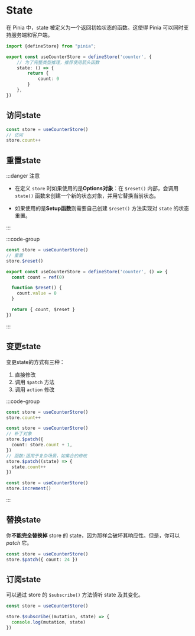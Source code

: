 # State

在 Pinia 中，state 被定义为一个返回初始状态的函数。这使得 Pinia 可以同时支持服务端和客户端。

```ts
import {defineStore} from "pinia";

export const useCounterStore = defineStore('counter', {
    // 为了完整类型推理，推荐使用箭头函数
    state: () => {
        return {
            count: 0
        }
    },
})
```



## 访问state

```ts
const store = useCounterStore()
// 访问
store.count++
```



## 重置state

:::danger 注意

- 在定义 `store` 时如果使用的是**Options对象**：在 `$reset()` 内部，会调用 `state()` 函数来创建一个新的状态对象，并用它替换当前状态。

- 如果使用的是**Setup函数**则需要自己创建 `$reset()` 方法实现对 `state` 的状态重置。

:::

:::code-group

```ts [Options对象版]
const store = useCounterStore()
// 重置
store.$reset()
```

```ts [Setup函数版]
export const useCounterStore = defineStore('counter', () => {
  const count = ref(0)

  function $reset() {
    count.value = 0
  }

  return { count, $reset }
})
```

:::

## 变更state

变更state的方式有三种：

1. 直接修改
2. 调用 `$patch` 方法
3. 调用 `action` 修改

:::code-group

```ts [1.直接修改]
const store = useCounterStore()
store.count++
```

```ts [2.$patch]
const store = useCounterStore()
// 补丁对象
store.$patch({
  count: store.count + 1,
})
// 函数:适用于复杂场景，如集合的修改
store.$patch((state) => {
  state.count++
})
```

```ts [3.action]
const store = useCounterStore()
store.increment()
```

:::



## 替换state

你**不能完全替换掉** store 的 state，因为那样会破坏其响应性。但是，你可以 *patch* 它。

```ts
const store = useCounterStore()
store.$patch({ count: 24 })
```



## 订阅state

可以通过 store 的 `$subscribe()` 方法侦听 state 及其变化。

```ts
const store = useCounterStore()

store.$subscribe((mutation, state) => {
  console.log(mutation, state)
})
```

